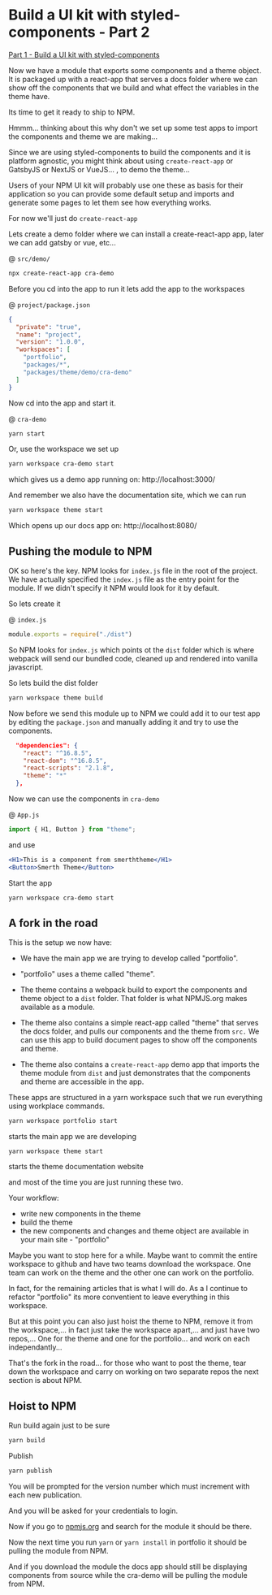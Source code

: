 # Build a UI kit with styled-components - Part 2

[Part 1 - Build a UI kit with styled-components](https://www.youtube.com/watch?v=ZwYwSJUuYmY)



Now we have a module that exports some components and a theme object. It is packaged up with a react-app that serves a docs folder where we can show off the components that we build and what effect the variables in the theme have.

Its time to get it ready to ship to NPM.

Hmmm... thinking about this why don't we set up some test apps to import the components and theme we are making...

Since we are using styled-components to build the components and it is platform agnostic, you might think about using `create-react-app` or GatsbyJS or NextJS or VueJS... , to demo the theme...

Users of your NPM UI kit will probably use one these as basis for their application so you can provide some default setup and imports and generate some pages to let them see how everything works.

For now we'll just do `create-react-app`

Lets create a demo folder where we can install a create-react-app app, later we can add gatsby or vue, etc...

@ `src/demo/`

```bash
npx create-react-app cra-demo
```

Before you cd into the app to run it lets add the app to the workspaces 

@ `project/package.json`

```json
{
  "private": "true",
  "name": "project",
  "version": "1.0.0",
  "workspaces": [
    "portfolio",
    "packages/*",
    "packages/theme/demo/cra-demo"
  ]
}
```

Now cd into the app and start it.

@ `cra-demo`

```bash
yarn start
```

Or, use the workspace we set up

```bash
yarn workspace cra-demo start
```

which gives us a demo app running on: http://localhost:3000/

And remember we also have the documentation site, which we can run 

```bash
yarn workspace theme start
```

Which opens up our docs app on: http://localhost:8080/



## Pushing the module to NPM

OK so here's the key.  NPM looks for `index.js` file in the root of the project.  We have actually specified the `index.js` file as the entry point for the module.  If we didn't specify it NPM would look for it by default.

So lets create it

@ `index.js`

```javascript
module.exports = require("./dist")
```

So NPM looks for `index.js` which points ot the `dist` folder which is where webpack will send our bundled code, cleaned up and rendered into vanilla javascript.

So lets build the dist folder

```bash
yarn workspace theme build
```

Now before we send this module up to NPM we could add it to our test app by editing the `package.json` and manually adding it and try to use the components. 

```json
  "dependencies": {
    "react": "^16.8.5",
    "react-dom": "^16.8.5",
    "react-scripts": "2.1.8",
    "theme": "*"
  },
```

 Now we can use the components in `cra-demo` 

@ `App.js`

```jsx
import { H1, Button } from "theme";
```

and use

```jsx
<H1>This is a component from smerththeme</H1>
<Button>Smerth Theme</Button>
```

Start the app

```bash
yarn workspace cra-demo start
```



## A fork in the road

This is the setup we now have:

- We have the main app we are trying to develop called "portfolio".

- "portfolio" uses a theme called "theme".
- The theme contains a webpack build to export the components and theme object to a `dist` folder. That folder is what NPMJS.org makes available as a module.
- The theme also contains a simple react-app called "theme" that serves the docs folder, and pulls our components and the theme from `src.` We can use this app to build document pages to show off the components and theme. 
- The theme also contains a `create-react-app` demo app that imports the theme module from `dist` and just demonstrates that the components and theme are accessible in the app.

These apps are structured in a yarn workspace such that we run everything using workplace commands.

```bash
yarn workspace portfolio start
```

starts the main app we are developing

```
yarn workspace theme start
```

starts the theme documentation website

and most of the time you are just running these two.  

Your workflow:

- write new components in the theme
- build the theme
- the new components and changes and theme object are available in your main site - "portfolio"

Maybe you want to stop here for a while.  Maybe want to commit the entire workspace to github and have two teams download the workspace.  One team can work on the theme and the other one can work on the portfolio.

In fact, for the remaining articles that is what I will do.   As a I continue to refactor "portfolio" its more conventient to leave everything in this workspace.

But at this point you can also just hoist the theme to NPM, remove it from the workspace,... in fact just take the workspace apart,... and just have two repos,... One for the theme and one for the portfolio... and work on each independantly...

That's the fork in the road...  for those who want to post the theme, tear down the workspace and carry on working on two separate repos the next section is about NPM.



## Hoist to NPM

Run build again just to be sure 

```bash
yarn build
```

Publish

```bash
yarn publish
```

You will be prompted for the version number which must increment with each new publication.

And you will be asked for your credentials to login.

Now if you go to [npmjs.org](npmjs.org) and search for the module it should be there.

Now the next time you run `yarn` or `yarn install`  in portfolio it should be pulling the module from NPM.

And if you download the module the docs app should still be displaying components from source while the cra-demo will be pulling the module from NPM.







